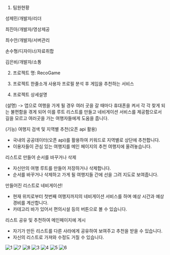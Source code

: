 1. 팀원현황

성제민/개발자/리더

최진아/개발자/영상제공

최수안/개발자/서버관리

손수형/디자이너/자료취합

김은비/개발자/소통



2. 프로젝트 명:
   RecoGame


3. 프로젝트 한줄소개
   사용자 프로필 분석 후 게임을 추천하는 서비스


4. 프로젝트 상세설명

(설명)
-> 앱으로 여행을 가게 될 경우 여러 곳을 갈 때마다 휴대폰을 켜서 각 각 찾게 되는 불편함을 겪게 되어 이를 루트 리스트를 만들고 네비게이션 서비스를 제공함으로서 길을 모르고 여러곳을 가는 여행자들에게 도움을 줍니다.

(기능)
여행지 검색 및 지역별 추천(오픈 api 활용)
- 국내의 공공데이터(오픈 api)를 활용하여 키워드로 지역별로 상단에 추천합니다.
- 이용자들이 관심 있는 여행지를 메인 페이지의 추천 여행지에 올려놓습니다.

리스트로 만들어 순서를 바꾸거나 삭제
- 자신만의 여행 루트를 만들어 저장하거나 삭제합니다.
- 순서를 바꾸거나 삭제하고 가게 될 여행지들 간에 선을 그려 지도로 보여줍니다.

만들어진 리스트로 네비게이션!
- 현재 위치로부터 첫번째 여행지까지의 네비게이션 서비스를 하며 예상 시간과 예상 경비를 계산합니다.
- 카테고리 바가 있어서 편의시설 등의 버튼으로 볼 수 있습니다.

리스트 공유 및 추천하여 메인페이지에 게시
- 자기가 만든 리스트를 다른 사라에게 공유하여 보여주고 추천을 받을 수 있습니다.
- 자신의 리스트로 가져와 수정도 거칠 수 있습니다.

![1](https://user-images.githubusercontent.com/73628071/175403180-c4f599b0-d177-4430-8c5e-66f42db881e7.png)
![7](https://user-images.githubusercontent.com/73628071/175403310-ca00287b-f76e-475c-9bf1-9e3ffbd3836b.png)
![8](https://user-images.githubusercontent.com/73628071/175403372-d9766d52-62d6-4782-85ba-fd72f9c25bd4.png)
![3](https://user-images.githubusercontent.com/73628071/175403720-9491eab1-53d6-401e-ae54-64456b64a71b.png)
![4](https://user-images.githubusercontent.com/73628071/175403436-d97689c8-787d-4dcd-b13b-1dcf058fb6e7.png)
![5](https://user-images.githubusercontent.com/73628071/175403535-81553feb-4691-4a5a-a4ef-fea0e6737eb6.png)
![6](https://user-images.githubusercontent.com/73628071/175403821-62f0b4a1-afce-438b-bd33-1bb58ffc6eb3.png)


